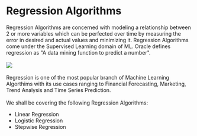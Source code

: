 # Regression Algorithms
Regression Algorithms are concerned with modeling a relationship between 2 or more variables which can be perfected over time by measuring the error in desired and actual values and minimizing it. Regression Algorithms come under the Supervised Learning domain of ML. Oracle defines regression as "A data mining function to predict a number".<br><br>
<img src="https://3qeqpr26caki16dnhd19sv6by6v-wpengine.netdna-ssl.com/wp-content/uploads/2013/11/Regression-Algorithms.png"><br><br>
Regression is one of the most popular branch of Machine Learning Algorthims with its use cases ranging to Financial Forecasting, Marketing, Trend Analysis and Time Series Prediction.<br><br>
We shall be covering the following Regression Algorithms:

- Linear Regression
- Logistic Regression
- Stepwise Regression
